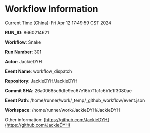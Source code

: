 # Workflow Information

Current Time (China): Fri Apr 12 17:49:59 CST 2024  

**RUN_ID**: 8660214621  

**Workflow**: Snake  

**Run Number**: 301  

**Actor**: JackieDYH  

**Event Name**: workflow_dispatch  

**Repository**: JackieDYH/JackieDYH  

**Commit SHA**: 26a00685c6dfe9ec67e16b711c1c6b1e1f3080ae  

**Event Path**: /home/runner/work/_temp/_github_workflow/event.json  

**Workspace**: /home/runner/work/JackieDYH/JackieDYH  

Other information: [https://github.com/JackieDYH](https://github.com/JackieDYH)
